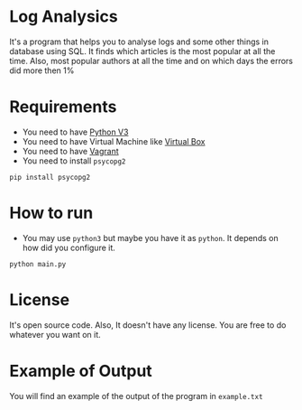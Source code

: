 # Log Analysics
It's a program that helps you to analyse logs and some other things in database using SQL. It finds which articles is the most popular at all the time. Also, most popular authors at all the time and on which days the errors did more then 1%

# Requirements
- You need to have [Python V3](https://www.python.org/)
- You need to have Virtual Machine like [Virtual Box](https://www.virtualbox.org)
- You need to have [Vagrant](https://www.vagrantup.com/)
- You need to install `psycopg2`
```
pip install psycopg2
```

# How to run
- You may use `python3` but maybe you have it as `python`. It depends on how did you configure it.
```
python main.py
```

# License
It's open source code. Also, It doesn't have any license. You are free to do whatever you want on it.

# Example of Output
You will find an example of the output of the program in `example.txt`